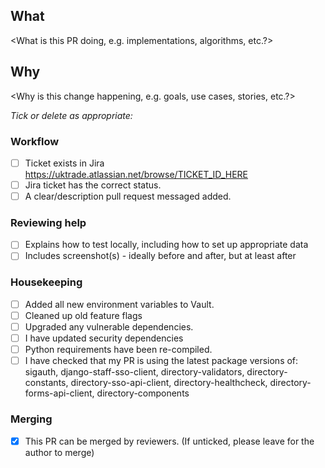 ## What
<What is this PR doing, e.g. implementations, algorithms, etc.?>
## Why
<Why is this change happening, e.g. goals, use cases, stories, etc.?>

_Tick or delete as appropriate:_

### Workflow

- [ ] Ticket exists in Jira https://uktrade.atlassian.net/browse/TICKET_ID_HERE
- [ ] Jira ticket has the correct status.
- [ ] A clear/description pull request messaged added.

### Reviewing help

- [ ] Explains how to test locally, including how to set up appropriate data
- [ ] Includes screenshot(s) - ideally before and after, but at least after

### Housekeeping

- [ ] Added all new environment variables to Vault.
- [ ] Cleaned up old feature flags
- [ ] Upgraded any vulnerable dependencies.
- [ ] I have updated security dependencies
- [ ] Python requirements have been re-compiled.
- [ ] I have checked that my PR is using the latest package versions of: sigauth, django-staff-sso-client, directory-validators, directory-constants, directory-sso-api-client, directory-healthcheck, directory-forms-api-client, directory-components

### Merging

- [x] This PR can be merged by reviewers. (If unticked, please leave for the author to merge)
